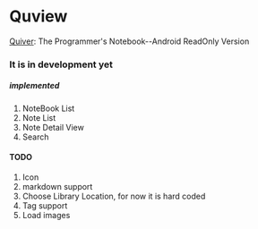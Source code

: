 # Quview
[Quiver](https://github.com/HappenApps/Quiver): The Programmer's Notebook--Android ReadOnly Version

### It is in development yet

##### implemented
1. NoteBook List
2. Note List
3. Note Detail View
4. Search

#### TODO
1. Icon
2. markdown support
3. Choose Library Location, for now it is hard coded
4. Tag support
5. Load images